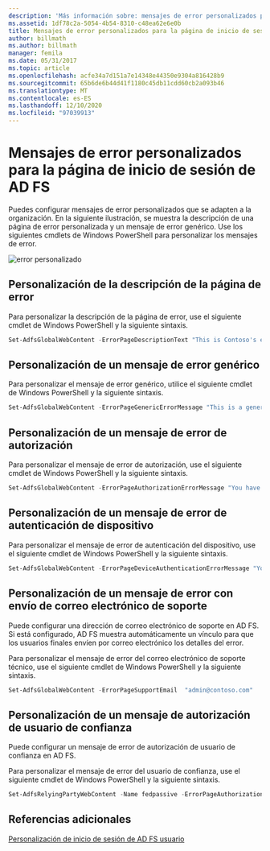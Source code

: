 ```yaml
---
description: 'Más información sobre: mensajes de error personalizados para la página de inicio de sesión de AD FS'
ms.assetid: 1df78c2a-5054-4b54-8310-c48ea62e6e0b
title: Mensajes de error personalizados para la página de inicio de sesión de AD FS
author: billmath
ms.author: billmath
manager: femila
ms.date: 05/31/2017
ms.topic: article
ms.openlocfilehash: acfe34a7d151a7e14348e44350e9304a816428b9
ms.sourcegitcommit: 65b6de6b44d41f1180c45db11cdd60cb2a093b46
ms.translationtype: MT
ms.contentlocale: es-ES
ms.lasthandoff: 12/10/2020
ms.locfileid: "97039913"
---
```

# <a name="custom-error-messages-for-ad-fs-sign-in-page"></a>Mensajes de error personalizados para la página de inicio de sesión de AD FS

Puedes configurar mensajes de error personalizados que se adapten a la organización. En la siguiente ilustración, se muestra la descripción de una página de error personalizada y un mensaje de error genérico. Use los siguientes cmdlets de Windows PowerShell para personalizar los mensajes de error.

![error personalizado](media/AD-FS-user-sign-in-customization/ADFS_Blue_Custom3.png)

## <a name="customize-the-error-page-description"></a>Personalización de la descripción de la página de error

Para personalizar la descripción de la página de error, use el siguiente cmdlet de Windows PowerShell y la siguiente sintaxis.

```powershell
Set-AdfsGlobalWebContent -ErrorPageDescriptionText "This is Contoso's error page description"
```

## <a name="customize-a-generic-error-message"></a>Personalización de un mensaje de error genérico
Para personalizar el mensaje de error genérico, utilice el siguiente cmdlet de Windows PowerShell y la siguiente sintaxis.

```powershell
Set-AdfsGlobalWebContent -ErrorPageGenericErrorMessage "This is a generic error message.  Contact Contoso IT for assistance."
```

## <a name="customize-an-authorization-error-message"></a>Personalización de un mensaje de error de autorización
Para personalizar el mensaje de error de autorización, use el siguiente cmdlet de Windows PowerShell y la siguiente sintaxis.

```powershell
Set-AdfsGlobalWebContent -ErrorPageAuthorizationErrorMessage "You have received an Authorization error.  Contact Contoso IT for assistance."
```

## <a name="customize-a-device-authentication-error-message"></a>Personalización de un mensaje de error de autenticación de dispositivo
Para personalizar el mensaje de error de autenticación del dispositivo, use el siguiente cmdlet de Windows PowerShell y la siguiente sintaxis.

```powershell
Set-AdfsGlobalWebContent -ErrorPageDeviceAuthenticationErrorMessage "Your device is not authorized.  Contact Contoso IT for assistance."
```

## <a name="customize-a-support-email-error-message"></a>Personalización de un mensaje de error con envío de correo electrónico de soporte
Puede configurar una dirección de correo electrónico de soporte en AD FS. Si está configurado, AD FS muestra automáticamente un vínculo para que los usuarios finales envíen por correo electrónico los detalles del error.

Para personalizar el mensaje de error del correo electrónico de soporte técnico, use el siguiente cmdlet de Windows PowerShell y la siguiente sintaxis.

```powershell
Set-AdfsGlobalWebContent -ErrorPageSupportEmail  "admin@contoso.com"
```

## <a name="customize-a-relying-party-authorization-message"></a>Personalización de un mensaje de autorización de usuario de confianza
Puede configurar un mensaje de error de autorización de usuario de confianza en AD FS.

Para personalizar el mensaje de error del usuario de confianza, use el siguiente cmdlet de Windows PowerShell y la siguiente sintaxis.

```powershell
Set-AdfsRelyingPartyWebContent -Name fedpassive -ErrorPageAuthorizationErrorMessage "<p> You need to be a member of Security Auditors to access this site. Click <A href='http://accessrequest/'>here</A> for more information.</p>"
```

## <a name="additional-references"></a>Referencias adicionales

[Personalización de inicio de sesión de AD FS usuario](AD-FS-user-sign-in-customization.md)
